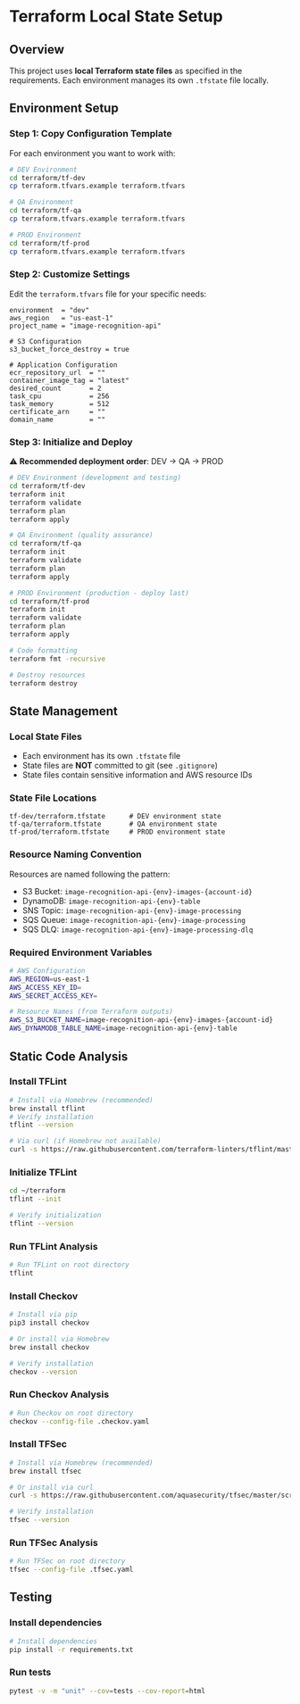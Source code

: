 # Terraform Local State Setup

## Overview

This project uses **local Terraform state files** as specified in the requirements. Each environment manages its own `.tfstate` file locally.

## Environment Setup

### Step 1: Copy Configuration Template

For each environment you want to work with:

```bash
# DEV Environment
cd terraform/tf-dev
cp terraform.tfvars.example terraform.tfvars

# QA Environment
cd terraform/tf-qa
cp terraform.tfvars.example terraform.tfvars

# PROD Environment
cd terraform/tf-prod
cp terraform.tfvars.example terraform.tfvars
```

### Step 2: Customize Settings

Edit the `terraform.tfvars` file for your specific needs:

```hcl
environment  = "dev"
aws_region   = "us-east-1"
project_name = "image-recognition-api"

# S3 Configuration
s3_bucket_force_destroy = true

# Application Configuration
ecr_repository_url  = ""
container_image_tag = "latest"
desired_count       = 2
task_cpu            = 256
task_memory         = 512
certificate_arn     = ""
domain_name         = ""
```

### Step 3: Initialize and Deploy

⚠️ **Recommended deployment order**: DEV → QA → PROD

```bash
# DEV Environment (development and testing)
cd terraform/tf-dev
terraform init
terraform validate
terraform plan
terraform apply

# QA Environment (quality assurance)
cd terraform/tf-qa
terraform init
terraform validate
terraform plan
terraform apply

# PROD Environment (production - deploy last)
cd terraform/tf-prod
terraform init
terraform validate
terraform plan
terraform apply
```

```bash
# Code formatting
terraform fmt -recursive
```

```bash
# Destroy resources
terraform destroy
```

## State Management

### Local State Files

- Each environment has its own `.tfstate` file
- State files are **NOT** committed to git (see `.gitignore`)
- State files contain sensitive information and AWS resource IDs

### State File Locations

```text
tf-dev/terraform.tfstate      # DEV environment state
tf-qa/terraform.tfstate       # QA environment state
tf-prod/terraform.tfstate     # PROD environment state
```

### Resource Naming Convention

Resources are named following the pattern:

- S3 Bucket: `image-recognition-api-{env}-images-{account-id}`
- DynamoDB: `image-recognition-api-{env}-table`
- SNS Topic: `image-recognition-api-{env}-image-processing`
- SQS Queue: `image-recognition-api-{env}-image-processing`
- SQS DLQ: `image-recognition-api-{env}-image-processing-dlq`

### Required Environment Variables

```bash
# AWS Configuration
AWS_REGION=us-east-1
AWS_ACCESS_KEY_ID=
AWS_SECRET_ACCESS_KEY=

# Resource Names (from Terraform outputs)
AWS_S3_BUCKET_NAME=image-recognition-api-{env}-images-{account-id}
AWS_DYNAMODB_TABLE_NAME=image-recognition-api-{env}-table
```

## Static Code Analysis

### Install TFLint

```bash
# Install via Homebrew (recommended)
brew install tflint
# Verify installation
tflint --version
```

```bash
# Via curl (if Homebrew not available)
curl -s https://raw.githubusercontent.com/terraform-linters/tflint/master/install_linux.sh | bash
```

### Initialize TFLint

```bash
cd ~/terraform
tflint --init

# Verify initialization
tflint --version
```

### Run TFLint Analysis

```bash
# Run TFLint on root directory
tflint
```

### Install Checkov

```bash
# Install via pip
pip3 install checkov

# Or install via Homebrew
brew install checkov

# Verify installation
checkov --version
```

### Run Checkov Analysis

```bash
# Run Checkov on root directory
checkov --config-file .checkov.yaml
```

### Install TFSec

```bash
# Install via Homebrew (recommended)
brew install tfsec

# Or install via curl
curl -s https://raw.githubusercontent.com/aquasecurity/tfsec/master/scripts/install_linux.sh | bash

# Verify installation
tfsec --version
```

### Run TFSec Analysis

```bash
# Run TFSec on root directory
tfsec --config-file .tfsec.yaml
```

## Testing

### Install dependencies

```bash
# Install dependencies
pip install -r requirements.txt
```

### Run tests

```bash
pytest -v -m "unit" --cov=tests --cov-report=html
```
